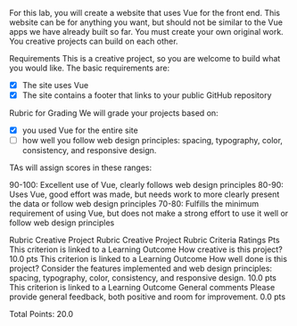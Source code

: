 For this lab, you will create a website that uses Vue for the front end. This website can be for anything you want, but should not be similar to the Vue apps we have already built so far. You must create your own original work. You creative projects can build on each other.

Requirements
This is a creative project, so you are welcome to build what you would like. The basic requirements are:

- [x] The site uses Vue
- [x] The site contains a footer that links to your public GitHub repository

Rubric for Grading
We will grade your projects based on:

- [x] you used Vue for the entire site
- [ ] how well you follow web design principles: spacing, typography, color, consistency, and responsive design.

TAs will assign scores in these ranges:

90-100: Excellent use of Vue, clearly follows web design principles
80-90: Uses Vue, good effort was made, but needs work to more clearly present the data or follow web design principles
70-80: Fulfills the minimum requirement of using Vue, but does not make a strong effort to use it well or follow web design principles

Rubric
Creative Project Rubric
Creative Project Rubric
Criteria	Ratings	Pts
This criterion is linked to a Learning Outcome How creative is this project?
10.0 pts
This criterion is linked to a Learning Outcome How well done is this project?
Consider the features implemented and web design principles: spacing, typography, color, consistency, and responsive design.
10.0 pts
This criterion is linked to a Learning Outcome General comments
Please provide general feedback, both positive and room for improvement.
0.0 pts

Total Points: 20.0
